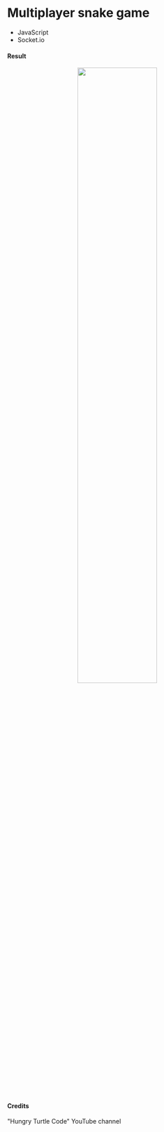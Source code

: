 # Multiplayer snake game

- JavaScript
- Socket.io

#### Result

<p align="center">
<img width="60%" height="auto" src="https://i.gyazo.com/5ff07c55da3977bd85d8580e80722af8.png" />
</p>

#### Credits

"Hungry Turtle Code" YouTube channel
